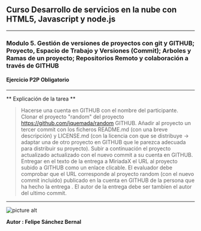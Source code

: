 ## Curso Desarrollo de servicios en la nube con HTML5, Javascript y node.js ##
- - - -
### Modulo 5. Gestión de versiones de proyectos con git y GITHUB; Proyecto, Espacio de Trabajo y Versiones (Commit); Arboles y Ramas de un proyecto; Repositorios Remoto y colaboración a través de GITHUB ###
#### Ejercicio P2P Obligatorio ####
- - - -
** Explicación de la tarea **

> Hacerse una cuenta en GITHUB con el nombre del participante.
> Clonar el proyecto "random" del proyecto https://github.com/jquemada/random GITHUB.
> Añadir al proyecto un tercer commit con los ficheros README.md (con una breve descripción) y  LICENSE.md (con la licencia con que se distribuye -> adaptar una de otro proyecto en GITHUB que le parezca adecuada para distribuir su proyecto). Subir a continuación el proyecto actualizado actualizado con el nuevo commit a su cuenta en GITHUB.
> Entregar en el texto de la entrega a MiriadaX  el URL al proyecto subido a GITHUB como un enlace clicable.
> El evaluador debe comprobar que el URL corresponde al proyecto random (con el nuevo commit incluido) publicado en la cuenta en GITHUB de la persona que ha hecho la entrega . El autor de la entrega debe ser tambíen el autor del ultimo commit.
- - - -

![picture alt](http://www.brightlightpictures.com/assets/images/portfolio/thethaw_header.jpg "Desarrollo de servicios en la nube")

**Autor : Felipe Sánchez Bernal**